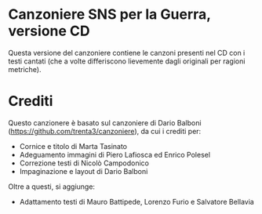 # Canzoniere SNS per la Guerra, versione CD

Questa versione del canzoniere contiene le canzoni presenti nel CD con i testi cantati (che a volte differiscono lievemente dagli originali per ragioni metriche).

# Crediti
Questo canzionere è basato sul canzoniere di Dario Balboni (https://github.com/trenta3/canzoniere), da cui i crediti per:
- Cornice e titolo di Marta Tasinato
- Adeguamento immagini di Piero Lafiosca ed Enrico Polesel
- Correzione testi di Nicolò Campodonico
- Impaginazione e layout di Dario Balboni

Oltre a questi, si aggiunge:
- Adattamento testi di Mauro Battipede, Lorenzo Furio e Salvatore Bellavia
